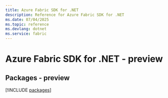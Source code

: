 ```yaml
---
title: Azure Fabric SDK for .NET
description: Reference for Azure Fabric SDK for .NET
ms.date: 07/04/2025
ms.topic: reference
ms.devlang: dotnet
ms.service: fabric
---
```

# Azure Fabric SDK for .NET - preview
## Packages - preview
[!INCLUDE [packages](fabric-index.md)]